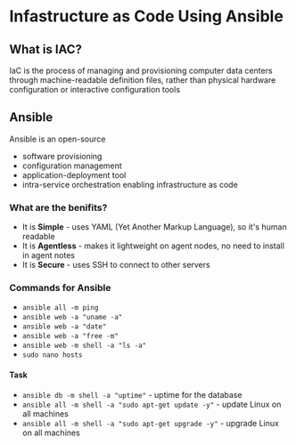 # Infastructure as Code Using Ansible


## What is IAC?
IaC is the process of managing and provisioning computer data centers through machine-readable definition files, rather than physical hardware configuration or interactive configuration tools

## Ansible 
Ansible is an open-source

- software provisioning
- configuration management
- application-deployment tool
- intra-service orchestration enabling infrastructure as code

### What are the benifits?
- It is **Simple** - uses YAML (Yet Another Markup Language), so it's human readable
- It is **Agentless** - makes it lightweight on agent nodes, no need to install in agent notes
- It is **Secure** - uses SSH to connect to other servers

### Commands for Ansible
- ``ansible all -m ping``
- ``ansible web -a "uname -a"``
- ``ansible web -a "date"``
- ``ansible web -a "free -m"``
- ``ansible web -m shell -a "ls -a"``
- ``sudo nano hosts``
#### Task
- ``ansible db -m shell -a "uptime"`` - uptime for the database
- ``ansible all -m shell -a "sudo apt-get update -y"`` - update Linux on all machines
- ``ansible all -m shell -a "sudo apt-get upgrade -y"`` - upgrade Linux on all machines
